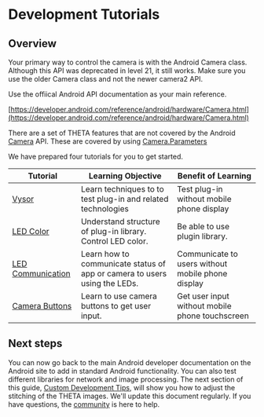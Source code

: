 # Development Tutorials

## Overview

Your primary way to control the camera is with the Android Camera class. Although this API was
deprecated in level 21, it still works. Make sure you use the older Camera class and not
the newer camera2 API.

Use the offiical Android API documentation as your main reference.

[https://developer.android.com/reference/android/hardware/Camera.html](https://developer.android.com/reference/android/hardware/Camera.html)


There are a set of THETA features that are not covered by the Android 
[Camera](https://developer.android.com/reference/android/hardware/Camera.html)
API. These are covered by using 
[Camera.Parameters](https://developer.android.com/reference/android/hardware/Camera.Parameters.html)


We have prepared four tutorials for you to get started.

| Tutorial       |  Learning Objective             |  Benefit of Learning      |   
| ------------------- | -------------------------  |  -------------------      |
| [Vysor](tutorialvysor) | Learn techniques to to test plug-in and related technologies | Test plug-in without mobile phone display |
| [LED Color](/tutorialcolor/)       | Understand structure of plug-in library. Control LED color. | Be able to use plugin library.  |
| [LED Communication](/tutorialcommunication/)    | Learn how to communicate status of app or camera to users using the LEDs. | Communicate to users without mobile phone display |
| [Camera Buttons](/tutorialbutton/) | Learn to use camera buttons to get user input. | Get user input without mobile phone touchscreen |

## Next steps

You can now go back to the main Android developer documentation on the Android site to 
add in standard Android functionality. You can also  test different libraries 
for network and image processing.  The next section of this guide, 
[Custom Development Tips](/customtips),
will show you how to adjust the stitching of the THETA images. We'll update this
document regularly.  If you have questions, the 
[community](https://community.theta360.guide/c/theta-api-usage/plugin) is here to help.